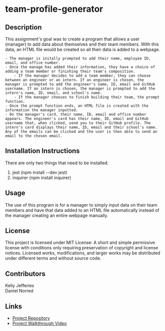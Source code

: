 # team-profile-generator

## Description
This assignment's goal was to create a program that allows a user (manager) to add data about themselves and their team members. With this data, an HTML file would be created so all their data is added to a webpage.

```
- The manager is initally prompted to add their name, employee ID, email, and office number.
- Once the manage has added their information, they have a choice of adding a team member or finishing their team's composition.
    - If the manager decides to add a team member, they can choose between an engineer or an intern. If an engineer is chosen, the manager is prompted to add the engineer's name, ID, email and GitHub username. If an intern is chosen, the manager is prompted to add the intern's name, ID, email, and school's name.
    - If the manager chooses to finish building their team, the prompt function.
- Once the prompt function ends, an HTML file is created with the information the manager inputted.
- On the manager's card, their name, ID, email and office number appears. The engineer's card has their name, ID, email and GitHub username that, when clicked, send you to their GitHub profile. The intern's card displays their name, ID, email and their school's name. Any of the emails can be clicked and the user is then able to send an email to the chosen email.

```

## Installation Instructions
There are only two things that need to be installed:
1. jest (npm install --dev jest)
2. inquirer (npm install inquirer)

## Usage
The use of this program is for a manager to simply input data on their team members and have that data added to an HTML file automatically instead of the manager creating an entire webpage manually.

## License
This project is licensed under MIT License: A short and simple permissive license with conditions only requiring preservation of copyright and license notices. Licensed works, modifications, and larger works may be distributed under different terms and without source code.

## Contributors
Kelly Jefferies <br>
Daniel Norred

## Links
- [Project Repository](https://github.com/eugene125/team-profile-generator)
- [Project Walkthrough Video](https://drive.google.com/file/d/1dvFgmWPNU6sdW0bI9VfZirchjBi9SFRB/view?usp=sharing)